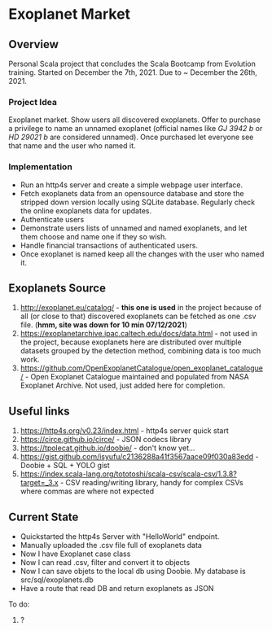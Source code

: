 # Exoplanet Market

## Overview
Personal Scala project that concludes the Scala Bootcamp from Evolution training.
Started on December the 7th, 2021.
Due to ~ December the 26th, 2021.

### Project Idea
Exoplanet market. Show users all discovered exoplanets.
Offer to purchase a privilege to name an unnamed exoplanet (official names like _GJ 3942 b_ or _HD 29021 b_ are considered unnamed).
Once purchased let everyone see that name and the user who named it.

### Implementation
- Run an http4s server and create a simple webpage user interface. 
- Fetch exoplanets data from an opensource database and store the stripped down version locally using SQLite database.
Regularly check the online exoplanets data for updates. 
- Authenticate users
- Demonstrate users lists of unnamed and named exoplanets, and let them choose and name one if they so wish.
- Handle financial transactions of authenticated users.
- Once exoplanet is named keep all the changes with the user who named it.

## Exoplanets Source
1) http://exoplanet.eu/catalog/ - **this one is used** in the project because of all (or close to that) discovered exoplanets can be fetched as one .csv file. (**hmm, site was down for 10 min 07/12/2021**)
2) https://exoplanetarchive.ipac.caltech.edu/docs/data.html - not used in the project, because exoplanets here are distributed over multiple datasets grouped by the detection method, combining data is too much work.
3) https://github.com/OpenExoplanetCatalogue/open_exoplanet_catalogue/ - Open Exoplanet Catalogue maintained and populated from NASA Exoplanet Archive. Not used, just added here for completion.

## Useful links
1) https://http4s.org/v0.23/index.html - http4s server quick start
2) https://circe.github.io/circe/ - JSON codecs library
3) https://tpolecat.github.io/doobie/ - don't know yet...
4) https://gist.github.com/isyufu/c2136288a41f3567aace09f030a83edd - Doobie + SQL + YOLO gist
5) https://index.scala-lang.org/tototoshi/scala-csv/scala-csv/1.3.8?target=_3.x - CSV reading/writing library, handy for complex CSVs where commas are where not expected
## Current State
- Quickstarted the http4s Server with "HelloWorld" endpoint.
- Manually uploaded the .csv file full of exoplanets data
- Now I have Exoplanet case class
- Now I can read .csv, filter and convert it to objects
- Now I can save objets to the local db using Doobie. My database is src/sql/exoplanets.db
- Have a route that read DB and return exoplanets as JSON

To do:
1) ?